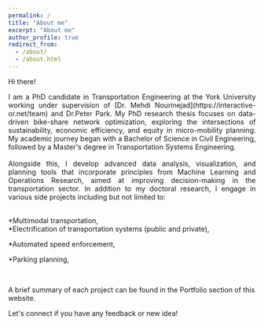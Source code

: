 ```yaml
---
permalink: /
title: "About me"
excerpt: "About me"
author_profile: true
redirect_from: 
  - /about/
  - /about.html
---
```


Hi there! 

<div style="text-align: justify;">
I am a PhD candidate in Transportation Engineering at the York University working under supervision of [Dr. Mehdi Nourinejad](https://interactive-or.net/team) and Dr.Peter Park. My PhD research thesis focuses on data-driven bike-share network optimization, exploring the intersections of sustainability, economic efficiency, and equity in micro-mobility planning. My academic journey began with a Bachelor of Science in Civil Engineering, followed by a Master's degree in Transportation Systems Engineering.</div>
</br>
<div style="text-align: justify;">
Alongside this, I develop advanced data analysis, visualization, and planning tools that incorporate principles from Machine Learning and Operations Research, aimed at improving decision-making in the transportation sector. In addition to my doctoral research, I engage in various side projects including but not limited to:</div>
</br>

*Multimodal transportation, </br>
*Electrification of transportation systems (public and private),</br>

*Automated speed enforcement,</br>

*Parking planning,</br>

</br>

A brief summary of each project can be found in the Portfolio section of this website.
</br>

Let's connect if you have any feedback or new idea!
</br>

</div>

